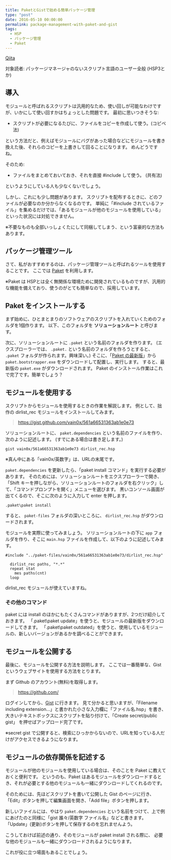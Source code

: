 ```yaml
---
title: PaketとGistで始める簡単パッケージ管理
type: "post"
date: 2016-05-10 00:00:00
permalink: package-management-with-paket-and-gist
tags:
  - HSP
  - パッケージ管理
  - Paket
---
```


[Qiita](http://qiita.com/vain0x/items/41f13fed6f88be7f4e7e)

対象読者: パッケージマネージャのないスクリプト言語のユーザー全般 (HSP3とか)

## 導入
モジュールと呼ばれるスクリプトは汎用的なため、使い回しが可能なわけですが、いかにして使い回すかはちょっとした問題です。
最初に思いつきそうな:

* スクリプトが必要になるたびに、ファイルをコピーを作成して使う。(コピペ法)

という方法だと、例えばモジュールにバグがあった場合などにモジュールを書き換えた後、それらのコピーを上書きして回ることになります。
めんどうですね。

そのため:

* ファイルをまとめておいておき、それを直接 #include して使う。 (共有法)

というようにしている人も少なくないでしょう。

しかし、これにも少し問題があります。
スクリプトを配布するときに、どのファイルが必要なのか分からなくなるのです。
単純に「#include されているファイル」を集めるだけでは、「あるモジュールが他のモジュールを使用している」といった状況には対処できません。

※不要なものも全部いっしょくたにして同梱してしまう、という富豪的な方法もあります。

<!--more-->

## パッケージ管理ツール

さて、私がおすすめするのは、パッケージ管理ツールと呼ばれるツールを使用することです。
ここでは [Paket](http://fsprojects.github.io/Paket) を利用します。

※Paket は HSPとは全く無関係な環境ために開発されているものですが、汎用的な機能を備えており、使うのがとても簡単なので、採用しています。

## Paket をインストールする

まず始めに、ひとまとまりのソフトウェアのスクリプトを入れていくためのフォルダを1個作ります。
以下、このフォルダを **ソリューションルート** と呼びます。

次に、ソリューションルートに ``.paket`` という名前のフォルダを作ります。
(エクスプローラーでは、 ``.paket.`` という名前のフォルダを作ろうとすると、 ``.paket`` フォルダが作られます。興味深い。)
そこに、「[Paket の最新版](https://github.com/fsprojects/Paket/releases/latest)」から ``paket.bootstrapper.exe`` をダウンロードして配置し、実行します。
すると、最新版の ``paket.exe`` がダウンロードされます。
Paket のインストール作業はこれで完了です。簡単でしょう？

## モジュールを使用する

スクリプトからモジュールを使用するときの作業を解説します。
例として、拙作の dirlist_rec モジュールをインストールしてみます。

> https://gist.github.com/vain0x/561a66531363ab1e0e73

ソリューションルートに、 ``paket.dependencies`` という名前のファイルを作り、次のように記述します。
(すでにある場合は書き足します。)

```
gist vain0x/561a66531363ab1e0e73 dirlist_rec.hsp
```

※真ん中にある「vain0x/英数字」は、URLの末尾です。

``paket.dependencies`` を更新したら、「paket install コマンド」を実行する必要があります。
そのためには、ソリューションルートをエクスプローラーで開き、「Shift キーを押しながら、ソリューションルートのフォルダを右クリック」して、「コマンドプロンプトを開く」メニューを選びます。
黒いコンソール画面が出てくるので、そこに次のように入力して enter を押します。

```
.paket\paket install
```

すると、 ``paket-files`` フォルダの深いところに、 ``dirlist_rec.hsp`` がダウンロードされます。

モジュールを実際に使ってみましょう。
ソリューションルートの下に ``app`` フォルダを作り、そこに ``main.hsp`` ファイルを作成して、以下のように記述してみます。

```
#include "../paket-files/vain0x/561a66531363ab1e0e73/dirlist_rec.hsp"

  dirlist_rec paths, "*.*"
  repeat stat
    mes paths(cnt)
  loop
```

dirlist_rec モジュールが使えていますね。

### その他のコマンド

paket には install のほかにもたくさんコマンドがありますが、2つだけ紹介しておきます。
「.paket\paket update」を使うと、モジュールの最新版をダウンロードしてきます。
「.paket\paket outdated」を使うと、使用しているモジュールの、新しいバージョンがあるかを調べることができます。

## モジュールを公開する

最後に、モジュールを公開する方法を説明します。
ここでは一番簡単な、Gist というウェブサイトを使用する方法をとります。

まず Github のアカウント(無料)を取得します。

> https://github.com/

ログインしてから、[Gist](https://gist.github.com) に行きます。
見て分かると思いますが、「Filename including extension...」と書かれた小さな入力欄に「ファイル名.hsp」を書き、大きいテキストボックスにスクリプトを貼り付けて、「Create secret/public gist」 を押せばアップロード完了です。

※secret gist で公開すると、検索にひっかからないので、URLを知っている人だけがアクセスできるようになります。

## モジュールの依存関係を記述する

モジュールが他のモジュールを使用している場合は、そのことを Paket に教えておくと便利です。
というのも、Paket はあるモジュールをダウンロードするとき、それが必要とする他のモジュールも一緒にダウンロードしてくれるのです。

そのためには、先ほどスクリプトを書いて公開した Gist のページに行き、「Edit」ボタンを押して編集画面を開き、「Add file」ボタンを押します。

新しいファイルには、やはり ``paket.dependencies`` という名前をつけて、上で例にあげたのと同様に「gist 誰々/英数字 ファイル名」などと書きます。
「Update」(更新)ボタンを押して保存するのを忘れませんよう。

こうしておけば前述の通り、そのモジュールが paket install される際に、
必要な他のモジュールも一緒にダウンロードされるようになります。

これが役に立つ場面もあることでしょう。

